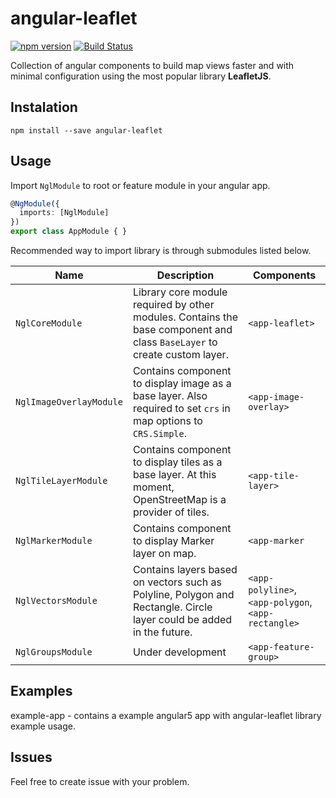 # angular-leaflet

[![npm version](https://badge.fury.io/js/angular-leaflet.svg)](https://badge.fury.io/js/angular-leaflet)
[![Build Status](https://travis-ci.org/kklimczak/angular-leaflet.svg?branch=master)](https://travis-ci.org/kklimczak/angular-leaflet)


Collection of angular components to build map views faster and with minimal configuration using the most popular library **LeafletJS**.
## Instalation
```
npm install --save angular-leaflet
```
## Usage
Import `NglModule` to root or feature module in your angular app.
```typescript
@NgModule({ 
  imports: [NglModule]
})  
export class AppModule { }
```
Recommended way to import library is through submodules listed below.

|Name|Description|Components
|--|--|--|
| `NglCoreModule` | Library core module required by other modules. Contains the base component and class `BaseLayer` to create custom layer. | `<app-leaflet>` |
|`NglImageOverlayModule`| Contains component to display image as a base layer. Also required to set `crs` in map options to `CRS.Simple`.| `<app-image-overlay>`
|`NglTileLayerModule`|Contains component to display tiles as a base layer. At this moment, OpenStreetMap is a provider of tiles.| `<app-tile-layer>`
|`NglMarkerModule`|Contains component to display Marker layer on map.|`<app-marker`
|`NglVectorsModule`| Contains layers based on vectors such as Polyline, Polygon and Rectangle. Circle layer could be added in the future.|`<app-polyline>`, `<app-polygon`, `<app-rectangle>`
|`NglGroupsModule`|Under development|`<app-feature-group>`

## Examples
example-app - contains a example angular5 app with angular-leaflet library example usage.

## Issues
Feel free to create issue with your problem.

